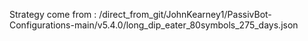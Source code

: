 Strategy come from : /direct_from_git/JohnKearney1/PassivBot-Configurations-main/v5.4.0/long_dip_eater_80symbols_275_days.json